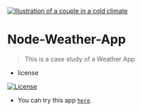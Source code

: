 

<a href="http://bruna-leao-weather-application.herokuapp.com/"><img sytle="width:200px" src="https://image.freepik.com/vetores-gratis/roupas-de-inverno-roupas-e-acessorios_24877-63493.jpg" title="Weather App" alt="Illustration of a couple in a cold climate"></a>

# Node-Weather-App

> This is a case study of a Weather App


- license

[![License](http://img.shields.io/:license-mit-blue.svg?style=flat-square)](opensource.org/licenses/mit-license.php)

- You can try this app  <a href="http://bruna-leao-weather-application.herokuapp.com/" target="_blank">`here`</a>.

